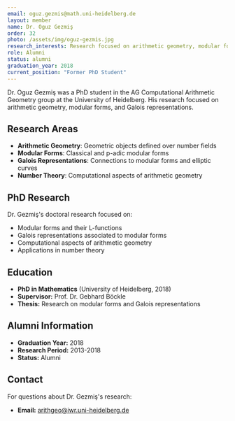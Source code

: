 ```yaml
---
email: oguz.gezmis@math.uni-heidelberg.de
layout: member
name: Dr. Oguz Gezmiş
order: 32
photo: /assets/img/oguz-gezmis.jpg
research_interests: Research focused on arithmetic geometry, modular forms, and Galois representations.
role: Alumni
status: alumni
graduation_year: 2018
current_position: "Former PhD Student"
---
```


Dr. Oguz Gezmiş was a PhD student in the AG Computational Arithmetic Geometry group at the University of Heidelberg. His research focused on arithmetic geometry, modular forms, and Galois representations.

## Research Areas

- **Arithmetic Geometry**: Geometric objects defined over number fields
- **Modular Forms**: Classical and p-adic modular forms
- **Galois Representations**: Connections to modular forms and elliptic curves
- **Number Theory**: Computational aspects of arithmetic geometry

## PhD Research

Dr. Gezmiş's doctoral research focused on:
- Modular forms and their L-functions
- Galois representations associated to modular forms
- Computational aspects of arithmetic geometry
- Applications in number theory

## Education

- **PhD in Mathematics** (University of Heidelberg, 2018)
- **Supervisor:** Prof. Dr. Gebhard Böckle
- **Thesis:** Research on modular forms and Galois representations

## Alumni Information

- **Graduation Year:** 2018
- **Research Period:** 2013-2018
- **Status:** Alumni

## Contact

For questions about Dr. Gezmiş's research:
- **Email:** arithgeo@iwr.uni-heidelberg.de

